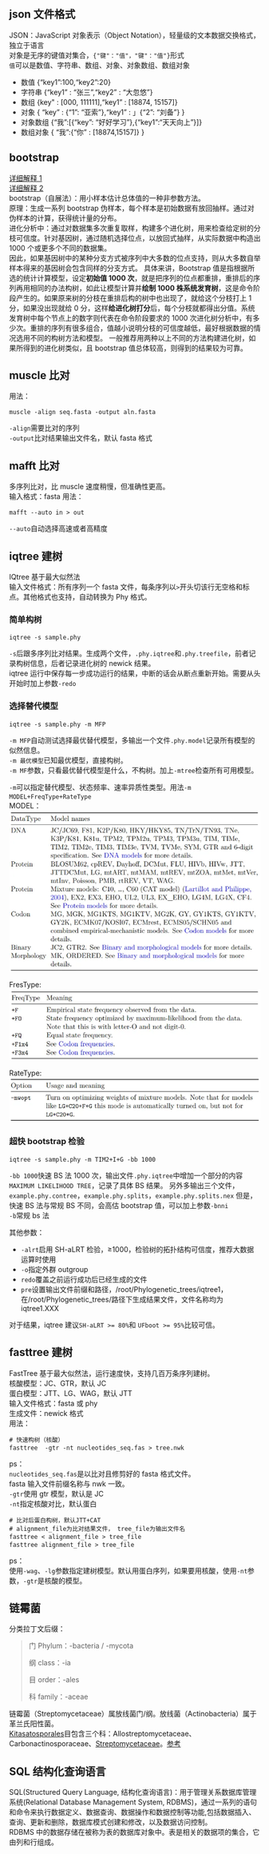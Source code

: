 ## json 文件格式

JSON：JavaScript 对象表示（Object Notation），轻量级的文本数据交换格式，独立于语言  
对象是无序的键值对集合，`{"键"："值"，"键"："值"}`形式  
`值`可以是数值、字符串、数组、对象、对象数组、数组对象

- 数值
  {“key1”:100,“key2”:20}
- 字符串
  {“key1” : “张三”,“key2” : “大忽悠”}
- 数组
  {key" : [000, 111111],“key1” : [18874, 15157]}
- 对象
  { “key” : {“1”: “亚索”},“key1” : 」{“2”: “刘备”} }
- 对象数组
  {“我”:[{“key”: “好好学习”},{“key1”:“天天向上”}]}
- 数组对象
  { “我”:{“你” : [18874,15157]} }

## bootstrap

[详细解释 1](https://blog.csdn.net/weixin_39609670/article/details/111200181)  
[详细解释 2](https://www.jianshu.com/p/a556beb7ff37)  
bootstrap（自展法）：用小样本估计总体值的一种非参数方法。  
原理：生成一系列 bootstrap 伪样本，每个样本是初始数据有放回抽样。通过对伪样本的计算，获得统计量的分布。  
进化分析中：通过对数据集多次重复取样，构建多个进化树，用来检查给定树的分枝可信度。针对基因树，通过随机选择位点，以放回式抽样，从实际数据中构造出 1000 个或更多个不同的数据集。  
因此，如果基因树中的某种分支方式被序列中大多数的位点支持，则从大多数自举样本得来的基因树会包含同样的分支方式。
具体来讲，Bootstrap 值是指根据所选的统计计算模型，设定**初始值 1000 次**，就是把序列的位点都重排，重排后的序列再用相同的办法构树，如此让模型计算并**绘制 1000 株系统发育树**，这是命令阶段产生的。如果原来树的分枝在重排后构的树中也出现了，就给这个分枝打上 1 分，如果没出现就给 0 分，这样**给进化树打分**后，每个分枝就都得出分值。系统发育树中每个节点上的数字则代表在命令阶段要求的 1000 次进化树分析中，有多少次。重排的序列有很多组合，值越小说明分枝的可信度越低，最好根据数据的情况选用不同的构树方法和模型。
一般推荐用两种以上不同的方法构建进化树，如果所得到的进化树类似，且 bootstrap 值总体较高，则得到的结果较为可靠。

## muscle 比对

用法：

```shell
muscle -align seq.fasta -output aln.fasta
```

`-align`需要比对的序列  
`-output`比对结果输出文件名，默认 fasta 格式

## mafft 比对

多序列比对，比 muscle 速度稍慢，但准确性更高。  
输入格式：fasta
用法：

```shell
mafft --auto in > out
```

`--auto`自动选择高速或者高精度

## iqtree 建树

IQtree 基于最大似然法  
输入文件格式：所有序列一个 fasta 文件，每条序列以`>`开头切该行无空格和标点。其他格式也支持，自动转换为 Phy 格式。

### 简单构树

```shell
iqtree -s sample.phy
```

`-s`后跟多序列比对结果。生成两个文件，`.phy.iqtree`和`.phy.treefile`，前者记录构树信息，后者记录进化树的 newick 结果。  
iqtree 运行中保存每一步成功运行的结果，中断的话会从断点重新开始。需要从头开始时加上参数`-redo`

### 选择替代模型

```shell
iqtree -s sample.phy -m MFP
```

`-m MFP`自动测试选择最优替代模型，多输出一个文件`.phy.model`记录所有模型的似然信息。  
`-m 最优模型`已知最优模型，直接构树。  
`-m MF`参数，只看最优替代模型是什么，不构树。加上`-mtree`检查所有可用模型。

`-m`可以指定替代模型、状态频率、速率异质性类型。用法`-m MODEL+FreqType+RateType`  
MODEL：
![MODEL](/pic/iqtree_model.webp "iqtree_model")

FresType:  
![FreqType](/pic/iqtree_FreqType.webp "iqtree_FreqType")

RateType:
![RateType](/pic/iqtree_RateType.webp "iqtree_RateType")

### 超快 bootstrap 检验

```shell
iqtree -s sample.phy -m TIM2+I+G -bb 1000
```

`-bb 1000`快速 BS 法 1000 次，输出文件`.phy.iqtree`中增加一个部分的内容`MAXIMUM LIKELIHOOD TREE`，记录了具体 BS 结果。
另外多输出三个文件，`example.phy.contree`，`example.phy.splits`，`example.phy.splits.nex`
但是，快速 BS 法与常规 BS 不同，会高估 bootstrap 值，可以加上参数`-bnni`  
`-b`常规 bs 法

其他参数：

- `-alrt`启用 SH-aLRT 检验，≥1000，检验树的拓扑结构可信度，推荐大数据运算时使用
- `-o`指定外群 outgroup
- `redo`覆盖之前运行成功后已经生成的文件
- `pre`设置输出文件前缀和路径，/root/Phylogenetic_trees/iqtree1，在/root/Phylogenetic_trees/路径下生成结果文件，文件名称均为 iqtree1.XXX

对于结果，iqtree 建议`SH-aLRT >= 80%`和 `UFboot >= 95%`比较可信。

## fasttree 建树

FastTree 基于最大似然法，运行速度快，支持几百万条序列建树。  
核酸模型：JC、GTR，默认 JC  
蛋白模型：JTT、LG、WAG，默认 JTT  
输入文件格式：fasta 或 phy  
生成文件：newick 格式  
用法：

```shell
# 快速构树（核酸）
fasttree  -gtr -nt nucleotides_seq.fas > tree.nwk
```

ps：  
`nucleotides_seq.fas`是以比对且修剪好的 fasta 格式文件。  
fasta 输入文件前缀名称与 nwk 一致。  
`-gtr`使用 gtr 模型，默认是 JC  
`-nt`指定核酸对比，默认蛋白

```shell
# 比对后蛋白构树，默认JTT+CAT
# alignment_file为比对结果文件， tree_file为输出文件名
fasttree < alignment_file > tree_file
fasttree alignment_file > tree_file
```

ps：  
使用`-wag`、`-lg`参数指定建树模型。默认用蛋白序列，如果要用核酸，使用`-nt`参数，`-gtr`是核酸的模型。

## 链霉菌

分类拉丁文后缀：

> 门 Phylum：-bacteria / -mycota
>
> 纲 class：-ia
>
> 目 order：-ales
>
> 科 family：-aceae

链霉菌（Streptomycetaceae）属放线菌门/纲。放线菌（Actinobacteria）属于革兰氏阳性菌。  
[Kitasatosporales](https://www.ncbi.nlm.nih.gov/Taxonomy/Browser/wwwtax.cgi?mode=Undef&id=85011&lvl=3&lin=f&keep=1&srchmode=1&unlock)目包含三个科：Allostreptomycetaceae、Carbonactinosporaceae、[Streptomycetaceae](https://www.ncbi.nlm.nih.gov/Taxonomy/Browser/wwwtax.cgi?mode=Tree&id=2062&lvl=3&lin=f&keep=1&srchmode=1&unlock)。[参考](https://lpsn.dsmz.de/order/kitasatosporales)

## SQL 结构化查询语言

SQL(Structured Query Language, 结构化查询语言)：用于管理关系数据库管理系统(Relational Database Management System, RDBMS)，通过一系列的语句和命令来执行数据定义、数据查询、数据操作和数据控制等功能,包括数据插入、查询、更新和删除，数据库模式创建和修改，以及数据访问控制。   
RDBMS 中的数据存储在被称为表的数据库对象中。表是相关的数据项的集合，它由列和行组成。

